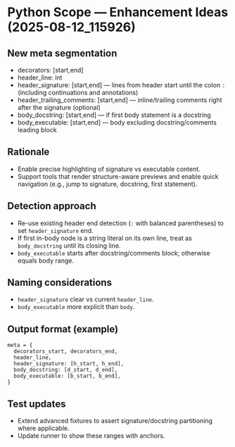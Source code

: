 # Python Scope — Enhancement Ideas (2025-08-12_115926)

## New meta segmentation
- decorators: [start,end]
- header_line: int
- header_signature: [start,end] — lines from header start until the colon `:` (including continuations and annotations)
- header_trailing_comments: [start,end] — inline/trailing comments right after the signature (optional)
- body_docstring: [start,end] — if first body statement is a docstring
- body_executable: [start,end] — body excluding docstring/comments leading block

## Rationale
- Enable precise highlighting of signature vs executable content.
- Support tools that render structure-aware previews and enable quick navigation (e.g., jump to signature, docstring, first statement).

## Detection approach
- Re-use existing header end detection (`:` with balanced parentheses) to set `header_signature` end.
- If first in-body node is a string literal on its own line, treat as `body_docstring` until its closing line.
- `body_executable` starts after docstring/comments block; otherwise equals body range.

## Naming considerations
- `header_signature` clear vs current `header_line`.
- `body_executable` more explicit than `body`.

## Output format (example)
```
meta = {
  decorators_start, decorators_end,
  header_line,
  header_signature: [h_start, h_end],
  body_docstring: [d_start, d_end],
  body_executable: [b_start, b_end],
}
```

## Test updates
- Extend advanced fixtures to assert signature/docstring partitioning where applicable.
- Update runner to show these ranges with anchors.
